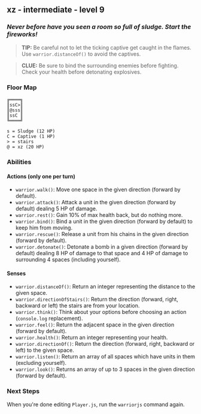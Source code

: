 ## xz - intermediate - level 9

### _Never before have you seen a room so full of sludge. Start the fireworks!_

> **TIP:** Be careful not to let the ticking captive get caught in the flames. Use `warrior.distanceOf()` to avoid the captives.

> **CLUE:** Be sure to bind the surrounding enemies before fighting. Check your health before detonating explosives.

### Floor Map

```
╔════╗
║ssC>║
║@sss║
║ssC ║
╚════╝

s = Sludge (12 HP)
C = Captive (1 HP)
> = stairs
@ = xz (20 HP)
```

### Abilities

#### Actions (only one per turn)

* `warrior.walk()`: Move one space in the given direction (forward by default).
* `warrior.attack()`: Attack a unit in the given direction (forward by default) dealing 5 HP of damage.
* `warrior.rest()`: Gain 10% of max health back, but do nothing more.
* `warrior.bind()`: Bind a unit in the given direction (forward by default) to keep him from moving.
* `warrior.rescue()`: Release a unit from his chains in the given direction (forward by default).
* `warrior.detonate()`: Detonate a bomb in a given direction (forward by default) dealing 8 HP of damage to that space and 4 HP of damage to surrounding 4 spaces (including yourself).

#### Senses

* `warrior.distanceOf()`: Return an integer representing the distance to the given space.
* `warrior.directionOfStairs()`: Return the direction (forward, right, backward or left) the stairs are from your location.
* `warrior.think()`: Think about your options before choosing an action (`console.log` replacement).
* `warrior.feel()`: Return the adjacent space in the given direction (forward by default).
* `warrior.health()`: Return an integer representing your health.
* `warrior.directionOf()`: Return the direction (forward, right, backward or left) to the given space.
* `warrior.listen()`: Return an array of all spaces which have units in them (excluding yourself).
* `warrior.look()`: Returns an array of up to 3 spaces in the given direction (forward by default).

### Next Steps

When you're done editing `Player.js`, run the `warriorjs` command again.
